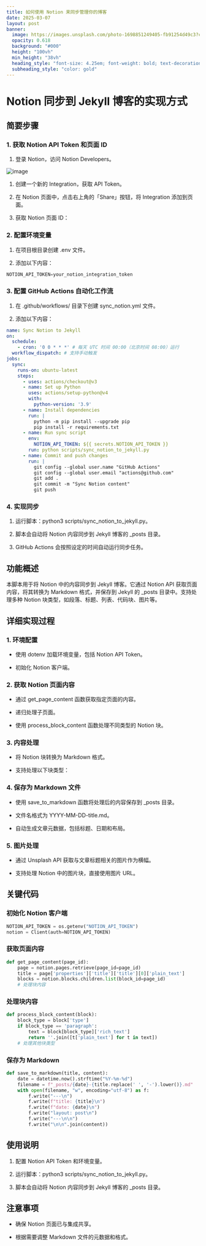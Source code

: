 ```yaml
---
title: 如何使用 Notion 来同步管理你的博客
date: 2025-03-07
layout: post
banner:
  image: https://images.unsplash.com/photo-1698851249405-fb91254d49c3?crop=entropy&cs=tinysrgb&fit=max&fm=jpg&ixid=M3w2OTIwMzJ8MHwxfHJhbmRvbXx8fHx8fHx8fDE3NDEzMjg4NTR8&ixlib=rb-4.0.3&q=80&w=1080
  opacity: 0.618
  background: "#000"
  height: "100vh"
  min_height: "38vh"
  heading_style: "font-size: 4.25em; font-weight: bold; text-decoration: underline"
  subheading_style: "color: gold"
---
```


# Notion 同步到 Jekyll 博客的实现方式

## 简要步骤

### 1. 获取 Notion API Token 和页面 ID

1. 登录 Notion，访问 Notion Developers。

![image](https://prod-files-secure.s3.us-west-2.amazonaws.com/a7a0cc5a-89b9-4cda-8686-1fba0ca52f40/d19c1afe-dea5-4312-9333-786b0ba83054/image.png?X-Amz-Algorithm=AWS4-HMAC-SHA256&X-Amz-Content-Sha256=UNSIGNED-PAYLOAD&X-Amz-Credential=ASIAZI2LB466XMNU2TBD%2F20250307%2Fus-west-2%2Fs3%2Faws4_request&X-Amz-Date=20250307T062734Z&X-Amz-Expires=3600&X-Amz-Security-Token=IQoJb3JpZ2luX2VjEPb%2F%2F%2F%2F%2F%2F%2F%2F%2F%2FwEaCXVzLXdlc3QtMiJHMEUCIDlE%2FGyXAYk09fJkp%2BOgBvLbrSP7m%2FyBZDoDV2OqgG2kAiEAkPIcPCCy3J0k58Q9%2BjOxLDOsaXFFSqL7cWWO0LxOb58q%2FwMIPxAAGgw2Mzc0MjMxODM4MDUiDBWgsXAG%2B%2Fyh4qknyCrcA9mPdpeY4kWwymr4MF3s%2Fkd%2F103%2F6RjKnziAv75%2FBzzYHPz69dJ9T7wNp%2FMtgCf%2Fcn%2F72xcHJgJZvLvTwTnDwxP%2BwS7XjJexDNEYSVpNRMFrk2%2BXK4q6xVDjNNdiP%2Fn2bkgz%2FID%2F2nYshR3QlvUVf8Jf4hm7rTdqeIUJ9tlHbGuCk6O1mSN6pEuqggKYkYvVcMyr2F5OZMM8kAbJFzoKwdYMH1PBe1SXNfkPO4CgdemzFH8CIAf2rT1HJ%2BCn9bJGrUwIIrNDz%2FCfEu1kAPUh%2Fdc9m8d48T13Sqq6UIbtkLPVQoME8FQnYqXnx8%2FLrw1F%2FBQxhmPSONzXMvNBhkVu687poTopXK%2BgJNiY2KhBEQhajuRpaQZX05aR7H%2BzBcDFmpB%2BIQYrSChcP1O%2F7Ger3Gy1xfSxkLEBT7x7KvdJ8Nktlt111sE7uOBBS3Bi1E%2FM0BX%2BKIgiYENwYUZeHXWY1AAn3hATcFNpIU7tbUQ8a9010gFyLETkxf%2FwSj7QpdkqisBsU87v6vk%2F3V0U8dQ3eTfN9deQWjTDJUy6q4OcdlOfMfDSVyfS4fazTAxRxkAntc49VyyOuVO8bwLmq8Ih6ezBrx4kgmLet%2F3wZAC7f8sigqO09s9xx2YkwqacMJyHqr4GOqUB0s0wHbei%2B6ouUteCU%2FgPCQUeUC73D9Z4kElBm51G6m5Wp4FHq1n2XZykkdFvm9tirJXDCZwBfis8dW%2B6%2B9BtvxR62dwnKw3J2ONVlT8jt8fPudUVcv013pocQbKELHtQOciFc9uT6jyl09DVzXCY%2FkNKaa1ha3MJpFUpTKKRm6Awcj28oW9Ks37sxS9mYOWI0mHny25pY9HjXl1sr6wUDJ8TNYqq&X-Amz-Signature=ed93b4f761a4931f3ceec3680ec144decf46c731115d5bad5876d9ada2d1d1c2&X-Amz-SignedHeaders=host&x-id=GetObject)

1. 创建一个新的 Integration，获取 API Token。

1. 在 Notion 页面中，点击右上角的「Share」按钮，将 Integration 添加到页面。

1. 获取 Notion 页面 ID：


### 2. 配置环境变量

1. 在项目根目录创建 .env 文件。

1. 添加以下内容：

```javascript
NOTION_API_TOKEN=your_notion_integration_token
```

### 3. 配置 GitHub Actions 自动化工作流

1. 在 .github/workflows/ 目录下创建 sync_notion.yml 文件。

1. 添加以下内容：

```yaml
name: Sync Notion to Jekyll
on:
  schedule:
    - cron: '0 0 * * *' # 每天 UTC 时间 00:00（北京时间 08:00）运行
  workflow_dispatch: # 支持手动触发
jobs:
  sync:
    runs-on: ubuntu-latest
    steps:
      - uses: actions/checkout@v3
      - name: Set up Python
        uses: actions/setup-python@v4
        with:
          python-version: '3.9'
      - name: Install dependencies
        run: |
          python -m pip install --upgrade pip
          pip install -r requirements.txt
      - name: Run sync script
        env:
          NOTION_API_TOKEN: ${{ secrets.NOTION_API_TOKEN }}
        run: python scripts/sync_notion_to_jekyll.py
      - name: Commit and push changes
        run: |
          git config --global user.name "GitHub Actions"
          git config --global user.email "actions@github.com"
          git add .
          git commit -m "Sync Notion content"
          git push
```

### 4. 实现同步

1. 运行脚本：python3 scripts/sync_notion_to_jekyll.py。

1. 脚本会自动将 Notion 内容同步到 Jekyll 博客的 _posts 目录。

1. GitHub Actions 会按照设定的时间自动运行同步任务。

## 功能概述

本脚本用于将 Notion 中的内容同步到 Jekyll 博客。它通过 Notion API 获取页面内容，将其转换为 Markdown 格式，并保存到 Jekyll 的 _posts 目录中。支持处理多种 Notion 块类型，如段落、标题、列表、代码块、图片等。

## 详细实现过程

### 1. 环境配置

- 使用 dotenv 加载环境变量，包括 Notion API Token。

- 初始化 Notion 客户端。

### 2. 获取 Notion 页面内容

- 通过 get_page_content 函数获取指定页面的内容。

- 递归处理子页面。

- 使用 process_block_content 函数处理不同类型的 Notion 块。

### 3. 内容处理

- 将 Notion 块转换为 Markdown 格式。

- 支持处理以下块类型：


### 4. 保存为 Markdown 文件

- 使用 save_to_markdown 函数将处理后的内容保存到 _posts 目录。

- 文件名格式为 YYYY-MM-DD-title.md。

- 自动生成文章元数据，包括标题、日期和布局。

### 5. 图片处理

- 通过 Unsplash API 获取与文章标题相关的图片作为横幅。

- 支持处理 Notion 中的图片块，直接使用图片 URL。

## 关键代码

### 初始化 Notion 客户端

```python
NOTION_API_TOKEN = os.getenv("NOTION_API_TOKEN")
notion = Client(auth=NOTION_API_TOKEN)
```

### 获取页面内容

```python
def get_page_content(page_id):
    page = notion.pages.retrieve(page_id=page_id)
    title = page['properties']['title']['title'][0]['plain_text']
    blocks = notion.blocks.children.list(block_id=page_id)
    # 处理块内容
```

### 处理块内容

```python
def process_block_content(block):
    block_type = block['type']
    if block_type == 'paragraph':
        text = block[block_type]['rich_text']
        return ''.join([t['plain_text'] for t in text])
    # 处理其他块类型
```

### 保存为 Markdown

```python
def save_to_markdown(title, content):
    date = datetime.now().strftime("%Y-%m-%d")
    filename = f"_posts/{date}-{title.replace(' ', '-').lower()}.md"
    with open(filename, "w", encoding="utf-8") as f:
        f.write("---\n")
        f.write(f"title: {title}\n")
        f.write(f"date: {date}\n")
        f.write("layout: post\n")
        f.write("---\n\n")
        f.write("\n\n".join(content))
```

## 使用说明

1. 配置 Notion API Token 和环境变量。

1. 运行脚本：python3 scripts/sync_notion_to_jekyll.py。

1. 脚本会自动将 Notion 内容同步到 Jekyll 博客的 _posts 目录。

## 注意事项

- 确保 Notion 页面已与集成共享。

- 根据需要调整 Markdown 文件的元数据和格式。